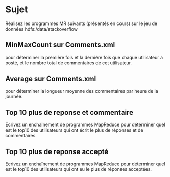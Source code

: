 # Sujet
Réalisez les programmes MR suivants (présentés en cours) sur le jeu de données hdfs:/data/stackoverflow

## MinMaxCount sur Comments.xml
pour déterminer la première fois et la dernière fois que chaque utilisateur a posté, et le nombre total de commentaires de cet utilisateur.
## Average sur Comments.xml
pour déterminer la longueur moyenne des commentaires par heure de la journée.
## Top 10 plus de reponse et commentaire
Ecrivez un enchaînement de programmes MapReduce pour déterminer quel est le top10 des utilisateurs qui ont écrit le plus de réponses et de commentaires.
## Top 10 plus de reponse accepté
Ecrivez un enchaînement de programmes MapReduce pour déterminer quel est le top10 des utilisateurs qui ont eu le plus de réponses acceptées.